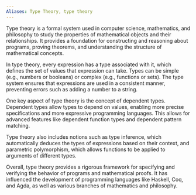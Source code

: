 ```yaml
---
Aliases: Type Theory, type theory
---
```

Type theory is a formal system used in computer science, mathematics, and philosophy to study the properties of mathematical objects and their relationships. It provides a foundation for constructing and reasoning about programs, proving theorems, and understanding the structure of mathematical concepts.

In type theory, every expression has a type associated with it, which defines the set of values that expression can take. Types can be simple (e.g., numbers or booleans) or complex (e.g., functions or sets). The type system ensures that expressions are used in a consistent manner, preventing errors such as adding a number to a string.

One key aspect of type theory is the concept of dependent types. Dependent types allow types to depend on values, enabling more precise specifications and more expressive programming languages. This allows for advanced features like dependent function types and dependent pattern matching.

Type theory also includes notions such as type inference, which automatically deduces the types of expressions based on their context, and parametric polymorphism, which allows functions to be applied to arguments of different types.

Overall, type theory provides a rigorous framework for specifying and verifying the behavior of programs and mathematical proofs. It has influenced the development of programming languages like Haskell, Coq, and Agda, as well as various branches of mathematics and philosophy.